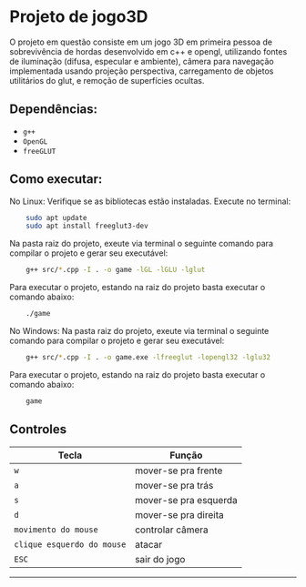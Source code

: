 # Projeto de jogo3D

O projeto em questão consiste em um jogo 3D em primeira pessoa de sobrevivência de hordas desenvolvido em c++ e opengl, utilizando fontes de iluminação (difusa, especular e ambiente), câmera para navegação implementada usando projeção perspectiva, carregamento de objetos utilitários do glut, e remoção de superfícies ocultas.

## Dependências:
- `g++`  
- `OpenGL` 
- `freeGLUT`

## Como executar:

No Linux:
  Verifique se as bibliotecas estão instaladas.
  Execute no terminal:
    
```bash
    sudo apt update
    sudo apt install freeglut3-dev
```

  Na pasta raiz do projeto, exeute via terminal o seguinte comando para compilar o projeto e gerar seu executável:

```bash
    g++ src/*.cpp -I . -o game -lGL -lGLU -lglut
```
  Para executar o projeto, estando na raiz do projeto basta executar o comando abaixo:

```bash
    ./game
```
No Windows:
   Na pasta raiz do projeto, exeute via terminal o seguinte comando para compilar o projeto e gerar seu executável:

```bash
    g++ src/*.cpp -I . -o game.exe -lfreeglut -lopengl32 -lglu32
```

   Para executar o projeto, estando na raiz do projeto basta executar o comando abaixo:

```bash
    game
```


## Controles

| Tecla   | Função         |
|---------|----------------|
| `w`     | mover-se pra frente     |
| `a`     | mover-se pra trás     |
| `s`     | mover-se pra esquerda  |
| `d`     | mover-se pra direita  |
| `movimento do mouse` | controlar câmera |
| `clique esquerdo do mouse` | atacar |
| `ESC` | sair do jogo |

---
